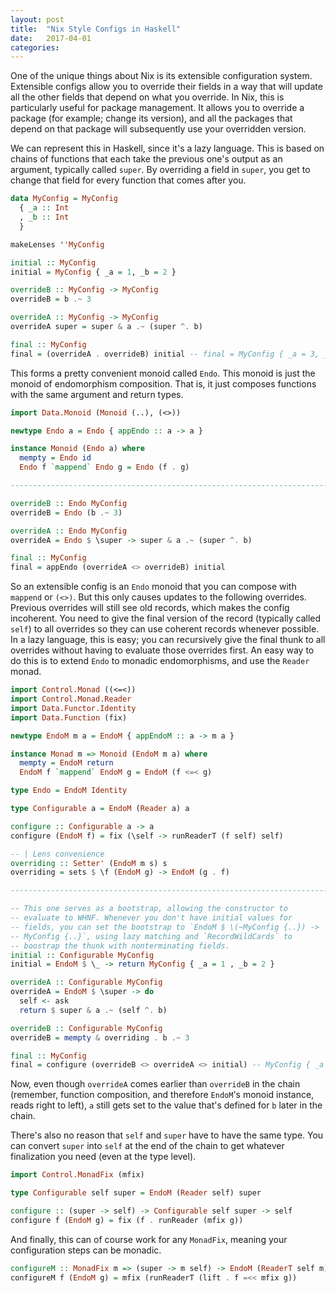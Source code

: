 ```yaml
---
layout: post
title:  "Nix Style Configs in Haskell"
date:   2017-04-01
categories:
---
```


One of the unique things about Nix is its extensible configuration
system. Extensible configs allow you to override their fields in a way
that will update all the other fields that depend on what you
override. In Nix, this is particularly useful for package
management. It allows you to override a package (for example; change
its version), and all the packages that depend on that package will
subsequently use your overridden version.

We can represent this in Haskell, since it's a lazy language. This is
based on chains of functions that each take the previous one's output
as an argument, typically called `super`. By overriding a field in
`super`, you get to change that field for every function that comes
after you.

```haskell
data MyConfig = MyConfig
  { _a :: Int
  , _b :: Int
  }

makeLenses ''MyConfig

initial :: MyConfig
initial = MyConfig { _a = 1, _b = 2 }

overrideB :: MyConfig -> MyConfig
overrideB = b .~ 3

overrideA :: MyConfig -> MyConfig
overrideA super = super & a .~ (super ^. b)

final :: MyConfig
final = (overrideA . overrideB) initial -- final = MyConfig { _a = 3, _b = 3 }
```

This forms a pretty convenient monoid called `Endo`. This monoid is
just the monoid of endomorphism composition. That is, it just composes
functions with the same argument and return types.

```haskell
import Data.Monoid (Monoid (..), (<>))

newtype Endo a = Endo { appEndo :: a -> a }

instance Monoid (Endo a) where
  mempty = Endo id
  Endo f `mappend` Endo g = Endo (f . g)

--------------------------------------------------------------------------------

overrideB :: Endo MyConfig
overrideB = Endo (b .~ 3)

overrideA :: Endo MyConfig
overrideA = Endo $ \super -> super & a .~ (super ^. b)

final :: MyConfig
final = appEndo (overrideA <> overrideB) initial
```

So an extensible config is an `Endo` monoid that you can compose with
`mappend` or `(<>)`. But this only causes updates to the following
overrides. Previous overrides will still see old records, which makes
the config incoherent. You need to give the final version of the
record (typically called `self`) to all overrides so they can use
coherent records whenever possible. In a lazy language, this is easy;
you can recursively give the final thunk to all overrides without
having to evaluate those overrides first. An easy way to do this is to
extend `Endo` to monadic endomorphisms, and use the `Reader` monad.

```haskell
import Control.Monad ((<=<))
import Control.Monad.Reader
import Data.Functor.Identity
import Data.Function (fix)

newtype EndoM m a = EndoM { appEndoM :: a -> m a }

instance Monad m => Monoid (EndoM m a) where
  mempty = EndoM return
  EndoM f `mappend` EndoM g = EndoM (f <=< g)

type Endo = EndoM Identity

type Configurable a = EndoM (Reader a) a

configure :: Configurable a -> a
configure (EndoM f) = fix (\self -> runReaderT (f self) self)

-- | Lens convenience
overriding :: Setter' (EndoM m s) s
overriding = sets $ \f (EndoM g) -> EndoM (g . f)

--------------------------------------------------------------------------------

-- This one serves as a bootstrap, allowing the constructor to
-- evaluate to WHNF. Whenever you don't have initial values for
-- fields, you can set the bootstrap to `EndoM $ \(~MyConfig {..}) ->
-- MyConfig {..}`, using lazy matching and `RecordWildCards` to
-- boostrap the thunk with nonterminating fields.
initial :: Configurable MyConfig
initial = EndoM $ \_ -> return MyConfig { _a = 1 , _b = 2 }

overrideA :: Configurable MyConfig
overrideA = EndoM $ \super -> do
  self <- ask
  return $ super & a .~ (self ^. b)

overrideB :: Configurable MyConfig
overrideB = mempty & overriding . b .~ 3

final :: MyConfig
final = configure (overrideB <> overrideA <> initial) -- MyConfig { _a = 3, _b = 3 }
```

Now, even though `overrideA` comes earlier than `overrideB` in the
chain (remember, function composition, and therefore `EndoM`'s monoid
instance, reads right to left), `a` still gets set to the value that's
defined for `b` later in the chain.

There's also no reason that `self` and `super` have to have the same
type. You can convert `super` into `self` at the end of the chain to
get whatever finalization you need (even at the type level).

```haskell
import Control.MonadFix (mfix)

type Configurable self super = EndoM (Reader self) super

configure :: (super -> self) -> Configurable self super -> self
configure f (EndoM g) = fix (f . runReader (mfix g))
```

And finally, this can of course work for any `MonadFix`, meaning your
configuration steps can be monadic.

```haskell
configureM :: MonadFix m => (super -> m self) -> EndoM (ReaderT self m) super -> m self
configureM f (EndoM g) = mfix (runReaderT (lift . f =<< mfix g))
```
